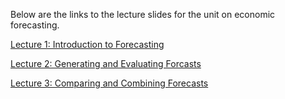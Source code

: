 Below are the links to the lecture slides for the unit on economic forecasting.

[Lecture 1: Introduction to Forecasting](https://davidubilava.com/forecasting_slides/01-Intro.html)

[Lecture 2: Generating and Evaluating Forcasts](https://davidubilava.com/forecasting_slides/02-Pseudo.html)

[Lecture 3: Comparing and Combining Forecasts](https://davidubilava.com/forecasting_slides/03-Compare.html)